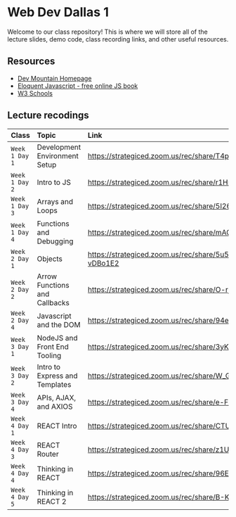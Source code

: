 # Web Dev Dallas 1

Welcome to our class repository! This is where we will store all of the lecture slides, demo code, class recording links, and other useful resources.


## Resources

 - [Dev Mountain Homepage](https://ed.devmountain.com/)
 - [Eloquent Javascript - free online JS book](https://eloquentjavascript.net/)
 - [W3 Schools](https://www.w3schools.com/js/default.asp)


## Lecture recodings


| Class | Topic     | Link                |
| :-------- | :------- | :------------------------- |
| `Week 1 Day 1` | Development Environment Setup | https://strategiced.zoom.us/rec/share/T4pcNfukOOHKC0kje93rQuvOKynzetWTbz-B_jdIqBNhZOa2szHKb58Wu3nz0RbB.7g_b2R5Ub_Yu4mfF |
| `Week 1 Day 2` | Intro to JS | https://strategiced.zoom.us/rec/share/r1Hse6CSvgXg0HXlNLTYRLRqsiKoE-eDvldm6nYsxiGkvYjNYtSYmMhA7b0RnBPr.0rIYFj_MjImyq-AI |
| `Week 1 Day 3` | Arrays and Loops | https://strategiced.zoom.us/rec/share/5I26sdbFRfs9178Y7zOkjqlMRBpEjaYinS07_E7KX4gZi1vFo-jdNI0lASgQKfvv.usG0RU_x_TGeWWcb |
| `Week 1 Day 4` | Functions and Debugging | https://strategiced.zoom.us/rec/share/mAOuN7fmWT8VsVPaPYXma_ZEtAvqo8_BT09pXIC3d1C2z9TtriRxzLKiPkh64sth.pLkKHJKhggfsXVnX |
| `Week 2 Day 1` | Objects | https://strategiced.zoom.us/rec/share/5u5S2gJ7QHQOSuAkBV32JKBwgj5YxuEWHyue95nU6jMunM1O6NbKDJND2BPfmOFx.W_he3sa8-vDBo1E2 |
| `Week 2 Day 2` | Arrow Functions and Callbacks | https://strategiced.zoom.us/rec/share/O-rjT7wL7CdBJMF6njjhUlCyemdhXdX7GMBJ_l6i5us7Ro9FG6hO9aaAQXAAyrVR.TlOOEWSVZ80s9DHq |
| `Week 2 Day 4` | Javascript and the DOM | https://strategiced.zoom.us/rec/share/94ePbPAzRGcTdLaJJyRjd4MBD719xn0VBpw3lyAe5fd5wY5o7vFCxcdyo6ZmkQAI.C8MPK1W1a1fk5eqs |
| `Week 3 Day 1` | NodeJS and Front End Tooling | https://strategiced.zoom.us/rec/share/3yK7tMEG3qfOmJKRM4EfuFK3pAlDOhxu0bjR3Sc1LK-kCniABaM6q9rR7aPpy95Y.rf4tRFVkKQv4kJog |
| `Week 3 Day 2` | Intro to Express and Templates | https://strategiced.zoom.us/rec/share/W_GBiB-Q68hjlrfjed6DU3_dZWmuoByRSWIKu3jOFzVmt-TDw7WIfeRYOb8H47fZ.Wfb7VyLwGN5uazki |
| `Week 3 Day 4` | APIs, AJAX, and AXIOS | https://strategiced.zoom.us/rec/share/e-FmzB_joV7hRbGG9WCc-JAsiE3UoX3sOBDWhRzEyaxAkQ6hk5KJAlqm1ULDB1SH.fYoCn049xkAH_tev |
| `Week 4 Day 1` | REACT Intro | https://strategiced.zoom.us/rec/share/CTUe0915WmqEOs3fr-5bgGy4S3SP1q6GjGq0c7AQtUBO8jKzneIPb-7zhMrjGaOf.IDuQ3ucm16ioiZFL |
| `Week 4 Day 3` | REACT Router | https://strategiced.zoom.us/rec/share/z1U2ZG86T0eIqJb5KOnSXB8ORaCZW7fnNlx0pMBpDUuVmHdE_lawPTmmWrH4X9OJ.YPXcyHwhcWPAaAnF |
| `Week 4 Day 4` | Thinking in REACT | https://strategiced.zoom.us/rec/share/96ETgTW0Gb86r_gAjqOmnoO1EVXI7B4lHKgnRN4hlU2S_p-XCFaneyscfBKi8F-c.4agwN4Od7Pc-DJna |
| `Week 4 Day 5` | Thinking in REACT 2 | https://strategiced.zoom.us/rec/share/B-KMBIzbSQEhgyVWag1617K0AsMJl9aRBz8W2uTOdylHYxfCHhra4Gxp-b4XDNVq.0UaenNxqpmqj8WRk |